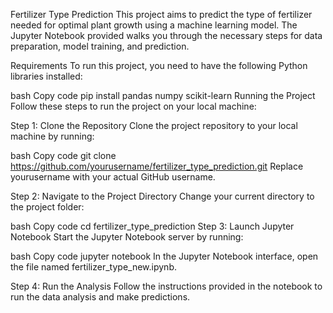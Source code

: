 Fertilizer Type Prediction
This project aims to predict the type of fertilizer needed for optimal plant growth using a machine learning model. The Jupyter Notebook provided walks you through the necessary steps for data preparation, model training, and prediction.

Requirements
To run this project, you need to have the following Python libraries installed:

bash
Copy code
pip install pandas numpy scikit-learn
Running the Project
Follow these steps to run the project on your local machine:

Step 1: Clone the Repository
Clone the project repository to your local machine by running:

bash
Copy code
git clone https://github.com/yourusername/fertilizer_type_prediction.git
Replace yourusername with your actual GitHub username.

Step 2: Navigate to the Project Directory
Change your current directory to the project folder:

bash
Copy code
cd fertilizer_type_prediction
Step 3: Launch Jupyter Notebook
Start the Jupyter Notebook server by running:

bash
Copy code
jupyter notebook
In the Jupyter Notebook interface, open the file named fertilizer_type_new.ipynb.

Step 4: Run the Analysis
Follow the instructions provided in the notebook to run the data analysis and make predictions.

